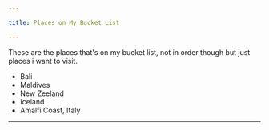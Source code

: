 ```yaml
---

title: Places on My Bucket List

---
```


These are the places that's on my bucket list, not in order though but just places i want to visit. 

- Bali
- Maldives
- New Zeeland
- Iceland
- Amalfi Coast, Italy

---
